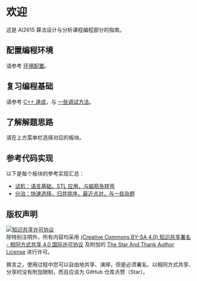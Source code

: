 # 欢迎

这是 AI2615 算法设计与分析课程编程部分的指南。

## 配置编程环境

请参考 [环境配置](./env/overview.md)。

## 复习编程基础

请参考 [C++ 速成](./cpp/io.md)，与 [一些调试方法](./debug/runtime.md)。

## 了解解题思路

请在上方菜单栏选择对应的板块。

## 参考代码实现

以下是每个板块的参考实现汇总：

- [试机：语言基础，STL 应用，与脑筋急转弯](./cpp/problems.md)
- [分治：快速选择，归并排序，最近点对，与一些杂题](./divide_and_conquer/problems.md)

## 版权声明

<a rel="license" href="https://creativecommons.org/licenses/by-sa/4.0/"><img alt="知识共享许可协议" style="border-width:0" src="https://i.creativecommons.org/l/by-sa/4.0/88x31.png" /></a><br />
除特别注明外，所有内容均采用 <a rel="license" href="https://creativecommons.org/licenses/by-sa/4.0/deed.zh">(Creative Commons BY-SA 4.0) 知识共享署名 - 相同方式共享 4.0 国际许可协议</a> 及附加的 [The Star And Thank Author License](https://github.com/zTrix/sata-license) 进行许可。

换言之，使用过程中您可以自由地共享、演绎，但是必须署名、以相同方式共享、分享时没有附加限制，而且应该为 GitHub 仓库点赞（Star）。
